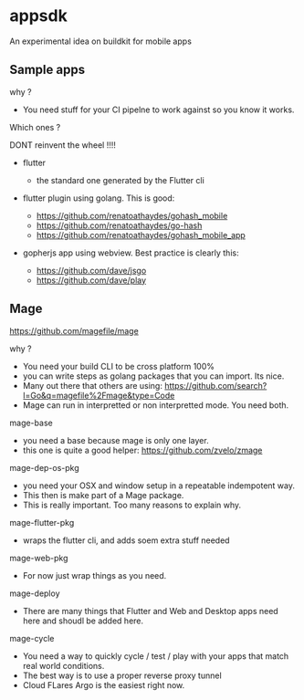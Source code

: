 # appsdk
An experimental idea on buildkit for mobile apps

## Sample apps

why ?

- You need stuff for your CI pipelne to work against so you know it works.

Which ones ? 

DONT reinvent the wheel !!!!

- flutter
	- the standard one generated by the Flutter cli
- flutter plugin using golang. This is good:
	- https://github.com/renatoathaydes/gohash_mobile
	- https://github.com/renatoathaydes/go-hash
	- https://github.com/renatoathaydes/gohash_mobile_app

- gopherjs app using webview. Best practice is clearly this:
	- https://github.com/dave/jsgo
	- https://github.com/dave/play


## Mage 

https://github.com/magefile/mage

why ?

- You need your build CLI to be cross platform 100%
- you can write steps as golang packages that you can import. Its nice.
- Many out there that others are using: https://github.com/search?l=Go&q=magefile%2Fmage&type=Code
- Mage can run in interpretted or non interpretted mode. You need both.

mage-base

- you need a base because mage is only one layer.
- this one is quite a good helper: https://github.com/zvelo/zmage


mage-dep-os-pkg

- you need your OSX and window setup in a repeatable indempotent way.
- This then is make part of a Mage package.
- This is really important. Too many reasons to explain why.

mage-flutter-pkg

- wraps the flutter cli, and adds soem extra stuff needed

mage-web-pkg

- For now just wrap things as you need.

mage-deploy

- There are many things that Flutter and Web and Desktop apps need here and shoudl be added here.

mage-cycle

- You need a way to quickly cycle / test / play with your apps that match real world conditions. 
- The best way is to use a proper reverse proxy tunnel
- Cloud FLares Argo is the easiest right now.

